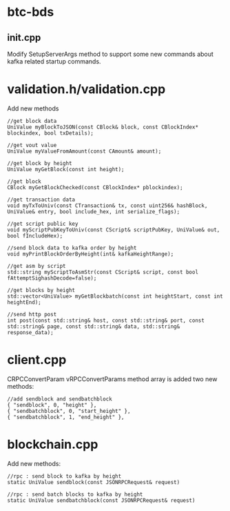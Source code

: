 # btc-bds 
## init.cpp
Modify SetupServerArgs method to support some new commands about kafka related startup commands.

# validation.h/validation.cpp
Add new methods

```
//get block data
UniValue myBlockToJSON(const CBlock& block, const CBlockIndex* blockindex, bool txDetails);

//get vout value
UniValue myValueFromAmount(const CAmount& amount);

//get block by height
UniValue myGetBlock(const int height);

//get block
CBlock myGetBlockChecked(const CBlockIndex* pblockindex);

//get transaction data
void myTxToUniv(const CTransaction& tx, const uint256& hashBlock, UniValue& entry, bool include_hex, int serialize_flags);

//get script public key
void myScriptPubKeyToUniv(const CScript& scriptPubKey, UniValue& out, bool fIncludeHex);

//send block data to kafka order by height
void myPrintBlockOrderByHeight(int& kafkaHeightRange);

//get asm by script
std::string myScriptToAsmStr(const CScript& script, const bool fAttemptSighashDecode=false);

//get blocks by height
std::vector<UniValue> myGetBlockbatch(const int heightStart, const int heightEnd);

//send http post
int post(const std::string& host, const std::string& port, const std::string& page, const std::string& data, std::string& response_data);
```

# client.cpp
CRPCConvertParam vRPCConvertParams method array is added two new methods:

```
//add sendblock and sendbatchblock
{ "sendblock", 0, "height" },
{ "sendbatchblock", 0, "start_height" },
{ "sendbatchblock", 1, "end_height" },
```
# blockchain.cpp
Add new methods:

```
//rpc : send block to kafka by height
static UniValue sendblock(const JSONRPCRequest& request)

//rpc : send batch blocks to kafka by height
static UniValue sendbatchblock(const JSONRPCRequest& request)
```
